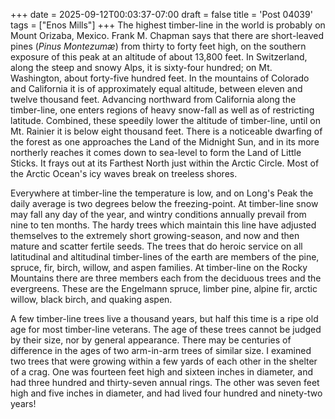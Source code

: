 +++
date = 2025-09-12T00:03:37-07:00
draft = false
title = 'Post 04039'
tags = ["Enos Mills"]
+++
The highest timber-line in the world is probably on Mount Orizaba, Mexico. Frank M. Chapman says that there are short-leaved pines (_Pinus Montezumæ_) from thirty to forty feet high, on the southern exposure of this peak at an altitude of about 13,800 feet. In Switzerland, along the steep and snowy Alps, it is sixty-four hundred; on Mt. Washington, about forty-five hundred feet. In the mountains of Colorado and California it is of approximately equal altitude, between eleven and twelve thousand feet. Advancing northward from California along the timber-line, one enters regions of heavy snow-fall as well as of restricting latitude. Combined, these speedily lower the altitude of timber-line, until on Mt. Rainier it is below eight thousand feet. There is a noticeable dwarfing of the forest as one approaches the Land of the Midnight Sun, and in its more northerly reaches it comes down to sea-level to form the Land of Little Sticks. It frays out at its Farthest North just within the Arctic Circle. Most of the Arctic Ocean's icy waves break on treeless shores.

Everywhere at timber-line the temperature is low, and on Long's Peak the daily average is two degrees below the freezing-point. At timber-line snow may fall any day of the year, and wintry conditions annually prevail from nine to ten months. The hardy trees which maintain this line have adjusted themselves to the extremely short growing-season, and now and then mature and scatter fertile seeds. The trees that do heroic service on all latitudinal and altitudinal timber-lines of the earth are members of the pine, spruce, fir, birch, willow, and aspen families. At timber-line on the Rocky Mountains there are three members each from the deciduous trees and the evergreens. These are the Engelmann spruce, limber pine, alpine fir, arctic willow, black birch, and quaking aspen.

A few timber-line trees live a thousand years, but half this time is a ripe old age for most timber-line veterans. The age of these trees cannot be judged by their size, nor by general appearance. There may be centuries of difference in the ages of two arm-in-arm trees of similar size. I examined two trees that were growing within a few yards of each other in the shelter of a crag. One was fourteen feet high and sixteen inches in diameter, and had three hundred and thirty-seven annual rings. The other was seven feet high and five inches in diameter, and had lived four hundred and ninety-two years!
